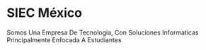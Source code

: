 # SIEC México
Somos Una Empresa De Tecnologia, Con Soluciones Informaticas Principalmente Enfocada A Estudiantes
